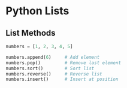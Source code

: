 # Python Lists

## List Methods
```python
numbers = [1, 2, 3, 4, 5]

numbers.append(6)     # Add element
numbers.pop()         # Remove last element
numbers.sort()        # Sort list
numbers.reverse()     # Reverse list
numbers.insert()      # Insert at position
